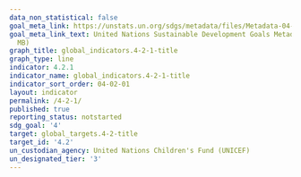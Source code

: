```yaml
---
data_non_statistical: false
goal_meta_link: https://unstats.un.org/sdgs/metadata/files/Metadata-04-02-01.pdf
goal_meta_link_text: United Nations Sustainable Development Goals Metadata (PDF 4.0
  MB)
graph_title: global_indicators.4-2-1-title
graph_type: line
indicator: 4.2.1
indicator_name: global_indicators.4-2-1-title
indicator_sort_order: 04-02-01
layout: indicator
permalink: /4-2-1/
published: true
reporting_status: notstarted
sdg_goal: '4'
target: global_targets.4-2-title
target_id: '4.2'
un_custodian_agency: United Nations Children's Fund (UNICEF)
un_designated_tier: '3'
---
```

